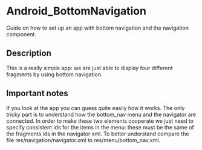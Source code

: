 # Android_BottomNavigation
Guide on how to set up an app with bottom navigation and the navigation component.
## Description
This is a really simple app: we are just able to display four different fragments by using bottom navigation.
## Important notes
If you look at the app you can guess quite easily how it works. The only tricky part is to understand how the bottom_nav menu and the navigator are connected.
In order to make these two elements cooperate we just need to specify consistent ids for the items in the menu: these must be the same of the fragments ids in the navigator xml. To better understand compare the file res/navigation/navigator.xml to res/menu/bottom_nav.xml.
